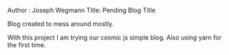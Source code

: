 Author : Joseph Wegmann
Title: Pending Blog Title

Blog created to mess around mostly.

With this project I am trying our cosmic js simple blog. Also using yarn for the first time.
